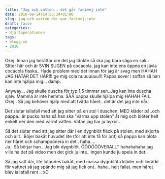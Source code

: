 ```yaml
---
title: "Jag och vatten.. det går fanimej inte"
date: 2010-09-14T14:55:34+01:00
slug: jag-och-vatten-det-gar-fanimej-inte
draft: false
categories:
- Hjärtoperationen
tags:
- blogg.se
- 2010
---
```

Okej. Innan jag berättar om det jag tänkte så ska jag bara säga en sak.. SItter här och är SVIN SUGEN på cocacola. jag kan inte ens öppna en jävla cocacola flaska.. Hade problem med det innan för jag är svag men HAHAH JAG HATAR DET HÄR!!! ge mig cola nuuuuuuu!!! Pappa sover i soffan så han kan inte hjälpa mig... damp.  
  
  
  
Anyway... Jag skulle duscha för typ 1,5 timmar sen..Jag kan inte duscha själv. Mamma är inte hemma. SÅÅ pappa skulle hjälpa mig HAHAH FAIL. Okej.. Så jag behöver hjälp med att tvätta håret.. det är det jag inte når..  
  
Det slutar iallafall med att jag sitter på en stol i duschen, MED kläder på..och pappa.. är pucko haha så han ska "värma upp stolen" åt mig och blöter helt enkelt ner den med varmt vatten. Vafan jag har ju byxor..  
  
Så det slutar med att jag sitter där i en dygnblöt fläck på stolen, med skjorta och allt.. Böjer bakåt huvudet lite (för att inte få för ont) så pappa kan blöta ner håret och schampoonera in det.. haha....  
Ja.. Så börjar han.. Jag blir dygnblöt. ÖÖÖÖÖÖVERALLT hahahahaha jag ville ha det på video men det gick ju inte.. ingen kunde ju spela in det..  
  
Så jag satt där, lite lutandes bakåt, med massa dygnblöta kläder och livrädd för vattnet så jag spände mig så jag fick ont.. haha.. helt failat. men håret blev iallafall rent .. xD